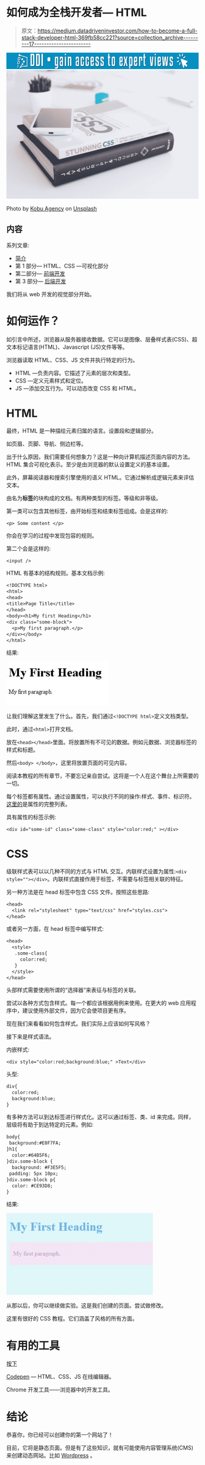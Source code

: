 # 如何成为全栈开发者— HTML

> 原文：<https://medium.datadriveninvestor.com/how-to-become-a-full-stack-developer-html-369fb58cc221?source=collection_archive---------17----------------------->

[![](img/d51e33c26b0e726bcb41f1e2a5ca3535.png)](http://www.track.datadriveninvestor.com/1B9E)![](img/b8cb04e4727efd6095630612573d247d.png)

Photo by [Kobu Agency](https://unsplash.com/@kobuagency?utm_source=medium&utm_medium=referral) on [Unsplash](https://unsplash.com?utm_source=medium&utm_medium=referral)

## 内容

系列文章:

*   [简介](https://medium.com/datadriveninvestor/how-to-become-a-full-stack-developer-intro-8419c9aa342d)
*   第 1 部分— HTML、CSS —可视化部分
*   第二部分— [前端开发](https://medium.com/@antmihlin/how-to-become-a-full-stack-developer-front-end-5bb6c2422f5a)
*   第 3 部分— [后端开发](https://medium.com/@antmihlin/how-to-become-a-full-stack-developer-backend-53c0330eaa64)

我们将从 web 开发的视觉部分开始。

# **如何运作？**

如引言中所述，浏览器从服务器接收数据。它可以是图像、层叠样式表(CSS)、超文本标记语言(HTML)、Javascript (JS)文件等等。

浏览器读取 HTML、CSS、JS 文件并执行特定的行为。

*   HTML —负责内容。它描述了元素的层次和类型。
*   CSS —定义元素样式和定位。
*   JS —添加交互行为。可以动态改变 CSS 和 HTML。

# **HTML**

最终，HTML 是一种描绘元素归属的语言。设置段和逻辑部分。

如页眉、页脚、导航、侧边栏等。

出于什么原因，我们需要任何想象力？这是一种向计算机描述页面内容的方法。HTML 集合可视化表示。至少是由浏览器的默认设置定义的基本设置。

此外，屏幕阅读器和搜索引擎使用的语义 HTML。它通过解析成逻辑元素来评估文本。

由名为**标签**的块构成的文档。有两种类型的标签。等级和非等级。

第一类可以包含其他标签，由开始标签和结束标签组成。会是这样的:

```
<p> Some content </p>
```

你会在学习的过程中发现包容的规则。

第二个会是这样的:

```
<input />
```

HTML 有基本的结构规则。基本文档示例:

```
<!DOCTYPE html>
<html>
<head>
<title>Page Title</title>
</head>
<body><h1>My first Heading</h1>
<div class="some-block">
  <p>My first paragraph.</p>
</div></body>
</html>
```

结果:

![](img/1160966b0b10f320f88c7dbf24090aeb.png)

让我们理解这里发生了什么。首先，我们通过`<!DOCTYPE html>`定义文档类型。

此时，通过`<html>`打开文档。

放在`<head></head>`里面。将放置所有不可见的数据。例如元数据、浏览器标签的样式和标题。

然后`<body> </body>`，这里将放置页面的可见内容。

阅读本教程的所有章节，不要忘记亲自尝试。这将是一个人在这个舞台上所需要的一切。

每个标签都有属性。通过设置属性，可以执行不同的操作:样式、事件、标识符。[这里的](https://www.w3schools.com/tags/ref_attributes.asp)是属性的完整列表。

具有属性的标签示例:

```
<div id="some-id" class="some-class" style="color:red;" ></div>
```

# **CSS**

级联样式表可以以几种不同的方式与 HTML 交互。内联样式设置为属性:`<div style=""></div>`。内联样式直接作用于标签，不需要与标签相关联的特征。

另一种方法是在 head 标签中包含 CSS 文件。按照这些思路:

```
<head>
  <link rel="stylesheet" type="text/css" href="styles.css">
</head>
```

或者另一方面，在 head 标签中编写样式:

```
<head>
  <style>
   .some-class{
     color:red;
   }
  </style>
</head>
```

头部样式需要使用所谓的“选择器”来表征与标签的关联。

尝试以各种方式包含样式。每一个都应该根据用例来使用。在更大的 web 应用程序中，建议使用外部文件，因为它会使项目更有序。

现在我们来看看如何包含样式。我们实际上应该如何写风格？

接下来是样式语法。

内嵌样式:

```
<div style="color:red;background:blue;" >Text</div>
```

头型:

```
div{
  color:red;
  background:blue;
}
```

有多种方法可以到达标签进行样式化。这可以通过标签、类、id 来完成。同样，层级将有助于到达特定的元素。例如:

```
body{
 background:#E0F7FA;
}h1{
  color:#64B5F6;
}div.some-block {
  background: #F3E5F5;
 padding: 5px 10px;
}div.some-block p{
  color: #CE93D8;
}
```

结果:

![](img/d3c38dfd92b415f26677d2075a831163.png)

从那以后，你可以继续做实验。这是我们创建的页面。尝试做修改。

这里有很好的 CSS 教程。它们涵盖了风格的所有方面。

# **有用的工具**

[按下](https://wordpress.org/)

[Codepen](https://codepen.io) — HTML、CSS、JS 在线编辑器。

Chrome 开发工具——浏览器中的开发工具。

# 结论

恭喜你，你已经可以创建你的第一个网站了！

目前，它将是静态页面。但是有了这些知识，就有可能使用内容管理系统(CMS)来创建动态网站。比如 [Wordpress](https://wordpress.org/) 。